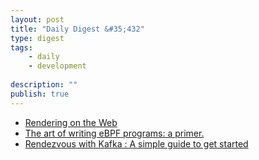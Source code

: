 ```yaml
---
layout: post
title: "Daily Digest &#35;432"
type: digest
tags: 
    - daily
    - development
    
description: ""
publish: true
---
```



- [Rendering on the Web](https://medium.com/@SilentHackz/rendering-on-the-web-80a30c678c3a)
- [The art of writing eBPF programs: a primer.](https://sysdig.com/blog/the-art-of-writing-ebpf-programs-a-primer/)
- [Rendezvous with Kafka : A simple guide to get started](https://medium.com/walmartlabs/rendezvous-with-kafka-a-simple-guide-to-get-started-48db3b921cc)
